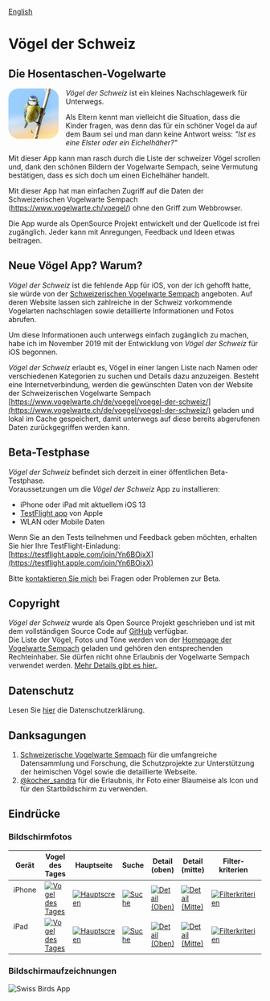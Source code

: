 [English](../README.md)

#  Vögel der Schweiz
## Die Hosentaschen-Vogelwarte

<div class="dropshadow" style="float:left;vertical-align:text-top;padding-right:1em">
<img src="../assets/AppIcon.png" alt="App icon" style="max-width: 100px;">
</div>

*Vögel der Schweiz* ist ein kleines Nachschlagewerk für Unterwegs.

Als Eltern kennt man vielleicht die Situation, dass die Kinder fragen, was denn das für ein schöner Vogel da auf dem Baum sei und man dann keine Antwort weiss:  *"Ist es eine Elster oder ein Eichelhäher?"*

Mit dieser App kann man rasch durch die Liste der schweizer Vögel scrollen und, dank den schönen Bildern der Vogelwarte Sempach, seine Vermutung bestätigen, dass es sich doch um einen Eichelhäher handelt.

Mit dieser App hat man einfachen Zugriff auf die Daten der Schweizerischen Vogelwarte Sempach (https://www.vogelwarte.ch/voegel/) ohne den Griff zum Webbrowser.

Die App wurde als OpenSource Projekt entwickelt und der Quellcode ist frei zugänglich. Jeder kann mit Anregungen, Feedback und Ideen etwas beitragen.

## Neue Vögel App? Warum?

*Vögel der Schweiz* ist die fehlende App für iOS, von der ich gehofft hatte, sie würde von der [Schweizerischen Vogelwarte Sempach](https://www.vogelwarte.ch/de/) angeboten. Auf deren Website lassen sich zahlreiche in der Schweiz vorkommende Vogelarten nachschlagen sowie detaillierte Informationen und Fotos abrufen.

Um diese Informationen auch unterwegs einfach zugänglich zu machen, habe ich im November 2019 mit der Entwicklung von *Vögel der Schweiz* für iOS begonnen.

*Vögel der Schweiz* erlaubt es, Vögel in einer langen Liste nach Namen oder verschiedenen Kategorien zu suchen und Details dazu anzuzeigen. Besteht eine Internetverbindung, werden die gewünschten Daten von der Website der Schweizerischen Vogelwarte Sempach [https://www.vogelwarte.ch/de/voegel/voegel-der-schweiz/](https://www.vogelwarte.ch/de/voegel/voegel-der-schweiz/) geladen und lokal im Cache gespeichert, damit unterwegs auf diese bereits abgerufenen Daten zurückgegriffen werden kann.

## Beta-Testphase

*Vögel der Schweiz* befindet sich derzeit in einer öffentlichen Beta-Testphase.  
Voraussetzungen um die *Vögel der Schweiz* App zu installieren:

- iPhone oder iPad mit aktuellem iOS 13
- [TestFlight app](https://apps.apple.com/ch/app/testflight/id899247664) von Apple
- WLAN oder Mobile Daten

Wenn Sie an den Tests teilnehmen und Feedback geben möchten, erhalten Sie hier Ihre TestFlight-Einladung: 
  [https://testflight.apple.com/join/Yn6BOjxX](https://testflight.apple.com/join/Yn6BOjxX)

Bitte [kontaktieren Sie mich](mailto:philipp_dev@gmx.net?subject=Swiss-Birds-App%20beta) bei Fragen oder Problemen zur Beta.

## Copyright

*Vögel der Schweiz* wurde als Open Source Projekt geschrieben und ist mit dem vollständigen Source Code auf [GitHub](https://github.com/pd95/Swiss-Birds-App) verfügbar.  
Die Liste der Vögel, Fotos und Töne werden von der [Homepage der Vogelwarte Sempach](https://www.vogelwarte.ch/de/) geladen und gehören den entsprechenden Rechteinhaber. Sie dürfen nicht ohne Erlaubnis der Vogelwarte Sempach verwendet werden. [Mehr Details gibt es hier.](https://www.vogelwarte.ch/de/vogelwarte/impressum).

## Datenschutz

Lesen Sie [hier](privacy.md) die Datenschutzerklärung.

## Danksagungen

1. [Schweizerische Vogelwarte Sempach](https://www.vogelwarte.ch) für die umfangreiche Datensammlung und Forschung, die Schutzprojekte zur Unterstützung der heimischen Vögel sowie die detaillierte Webseite.
2. [@kocher_sandra](https://twitter.com/kocher_sandra) für die Erlaubnis, ihr Foto einer Blaumeise als Icon und für den Startbildschirm zu verwenden.

## Eindrücke

### Bildschirmfotos

<table class="screenshots">
  <thead>
    <tr>
      <th>Gerät</th>
      <th>Vogel des Tages</th>
      <th>Haupt&shy;seite</th>
      <th>Suche</th>
      <th>Detail (oben)</th>
      <th>Detail (mitte)</th>
      <th>Filter&shy;kriterien</th>
      <th>Sortier&shy;optionen</th>
      <th>Nach Vogelart</th>
    </tr>
  </thead>
  <tbody>
    <tr>
      <td style="vertical-align:top; padding: 10px">iPhone</td>
      <td><a target="_blank" href="/Swiss-Birds-App/screenshots/de/iPhone_00_BirdOfTheDay.jpeg"><img src="/Swiss-Birds-App/screenshots/de/iPhone_00_BirdOfTheDay.jpeg" width="100%" alt="Vogel des Tages"></a></td>
      <td><a target="_blank" href="/Swiss-Birds-App/screenshots/de/iPhone_01_Main.jpeg"><img src="/Swiss-Birds-App/screenshots/de/iPhone_01_Main.jpeg" width="100%" alt="Hauptscreen"></a></td>
      <td><a target="_blank" href="/Swiss-Birds-App/screenshots/de/iPhone_02_Search.jpeg"><img src="/Swiss-Birds-App/screenshots/de/iPhone_02_Search.jpeg" width="100%" alt="Suche"></a></td>
      <td><a target="_blank" href="/Swiss-Birds-App/screenshots/de/iPhone_03_Detail_Top.jpeg"><img src="/Swiss-Birds-App/screenshots/de/iPhone_03_Detail_Top.jpeg" width="100%" alt="Detail (Oben)"></a></td>
      <td><a target="_blank" href="/Swiss-Birds-App/screenshots/de/iPhone_04_Detail_Middle.jpeg"><img src="/Swiss-Birds-App/screenshots/de/iPhone_04_Detail_Middle.jpeg" width="100%" alt="Detail (Mitte)"></a></td>
      <td><a target="_blank" href="/Swiss-Birds-App/screenshots/de/iPhone_05_Filtercriteria.jpeg"><img src="/Swiss-Birds-App/screenshots/de/iPhone_05_Filtercriteria.jpeg" width="100%" alt="Filterkriterien"></a></td>
      <td><a target="_blank" href="/Swiss-Birds-App/screenshots/de/iPhone_06_Sortoptions.jpeg"><img src="/Swiss-Birds-App/screenshots/de/iPhone_06_Sortoptions.jpeg" width="100%" alt="Sortieroptionen"></a></td>
      <td><a target="_blank" href="/Swiss-Birds-App/screenshots/de/iPhone_07_GroupedBirdList.jpeg"><img src="/Swiss-Birds-App/screenshots/de/iPhone_07_GroupedBirdList.jpeg" width="100%" alt="Nach Vogelart"></a></td>
    </tr>
    <tr>
      <td style="vertical-align:top; padding: 10px">iPad</td>
      <td><a target="_blank" href="/Swiss-Birds-App/screenshots/de/iPad_00_BirdOfTheDay.jpeg"><img src="/Swiss-Birds-App/screenshots/de/iPad_00_BirdOfTheDay.jpeg" width="100%" alt="Vogel des Tages"></a></td>
      <td><a target="_blank" href="/Swiss-Birds-App/screenshots/de/iPad_01_Main.jpeg"><img src="/Swiss-Birds-App/screenshots/de/iPad_01_Main.jpeg" width="100%" alt="Hauptscreen"></a></td>
      <td><a target="_blank" href="/Swiss-Birds-App/screenshots/de/iPad_02_Search.jpeg"><img src="/Swiss-Birds-App/screenshots/de/iPad_02_Search.jpeg" width="100%" alt="Suche"></a></td>
      <td><a target="_blank" href="/Swiss-Birds-App/screenshots/de/iPad_03_Detail_Top.jpeg"><img src="/Swiss-Birds-App/screenshots/de/iPad_03_Detail_Top.jpeg" width="100%" alt="Detail (Oben)"></a></td>
      <td><a target="_blank" href="/Swiss-Birds-App/screenshots/de/iPad_04_Detail_Middle.jpeg"><img src="/Swiss-Birds-App/screenshots/de/iPad_04_Detail_Middle.jpeg" width="100%" alt="Detail (Mitte)"></a></td>
      <td><a target="_blank" href="/Swiss-Birds-App/screenshots/de/iPad_05_Filtercriteria.jpeg"><img src="/Swiss-Birds-App/screenshots/de/iPad_05_Filtercriteria.jpeg" width="100%" alt="Filterkriterien"></a></td>
      <td><a target="_blank" href="/Swiss-Birds-App/screenshots/de/iPad_06_Sortoptions.jpeg"><img src="/Swiss-Birds-App/screenshots/de/iPad_06_Sortoptions.jpeg" width="100%" alt="Sortieroptionen"></a></td>
      <td><a target="_blank" href="/Swiss-Birds-App/screenshots/de/iPad_07_GroupedBirdList.jpeg"><img src="/Swiss-Birds-App/screenshots/de/iPad_07_GroupedBirdList.jpeg" width="100%" alt="Nach Vogelart"></a></td>
    </tr>
  </tbody>
</table>

### Bildschirmaufzeichnungen

<img src="../assets/images/iPhoneSE_Latest_State_de.gif" alt="Swiss Birds App" width="49%">